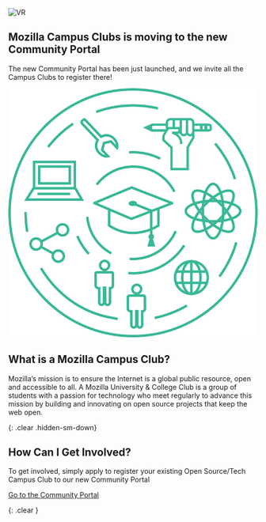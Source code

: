 <div class="container">
  <div class="row">
    <div class="col-md-4">
      <img src="/static/img/mcp.png" alt="VR" class="img-responsive">
    </div>
    <div class="col-md-8">
      <h2 id="kings-college-london">Mozilla Campus Clubs is moving to the new Community Portal</h2>
      <p>
        The new Community Portal has been just launched, and we invite all the Campus Clubs to register there!
      </p>
    </div>
  </div>
</div>

<div class="home-about">
  <div class="container">
    <div class="row">
      <div class="col-md-3">
        <img src="/static/img/clubs-home.svg" alt="Mozilla Clubs" class="img-responsive">
      </div>
      <div class="col-md-9">
        <h2 id="what-is-a-mozilla-campus-club">What is a Mozilla Campus Club?</h2>
        <p>
          Mozilla’s mission is to ensure the Internet is a global public resource, open and accessible to all. A Mozilla University & College Club is a group of students with a passion for technology who meet regularly to advance this mission by building and innovating on open source projects that keep the web open.
        </p>
      </div>
    </div>
  </div>
</div>

{: .clear .hidden-sm-down}
&nbsp;

<div class="container">
  <div class="action">
    <h2>How Can I Get Involved?</h2>
    <p>To get involved, simply apply to register your existing Open Source/Tech Campus Club to our new Community Portal</p>
    <p>
      <a class="btn btn-primary btn-lg" href="https://community.mozilla.org" role="button">Go to the Community Portal</a>
    </p>
  </div>
</div>

{: .clear }
&nbsp;
